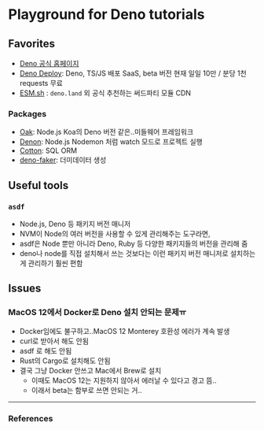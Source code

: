 # Playground for Deno tutorials

## Favorites

- [Deno 공식 홈페이지](https://deno.land)
- [Deno Deploy](https://deno.com/deploy): Deno, TS/JS 배포 SaaS, beta 버전 현재 일일 10만 / 분당 1천 requests 무료
- [ESM.sh](https://esm.sh) : `deno.land` 외 공식 추천하는 써드파티 모듈 CDN

### Packages

- [Oak](https://oakserver.github.io/oak/): Node.js Koa의 Deno 버전 같은..미들웨어 프레임워크
- [Denon](https://deno.land/x/denon@2.4.8): Node.js Nodemon 처럼 watch 모드로 프로젝트 실행
- [Cotton](https://rahmanfadhil.github.io/cotton/): SQL ORM
- [deno-faker](https://github.com/jackfiszr/deno-faker): 더미데이터 생성

## Useful tools

### `asdf`

- Node.js, Deno 등 패키지 버전 매니저
- NVM이 Node의 여러 버전을 사용할 수 있게 관리해주는 도구라면,
- asdf은 Node 뿐만 아니라 Deno, Ruby 등 다양한 패키지들의 버전을 관리해 줌
- deno나 node를 직접 설치해서 쓰는 것보다는 이런 패키지 버전 매니저로 설치하는게 관리하기 훨씬 편함

## Issues

### MacOS 12에서 Docker로 Deno 설치 안되는 문제ㅠ

- Docker임에도 불구하고..MacOS 12 Monterey 호환성 에러가 계속 발생
- curl로 받아서 해도 안됨
- asdf 로 해도 안됨
- Rust의 Cargo로 설치해도 안됨
- 결국 그냥 Docker 안쓰고 Mac에서 Brew로 설치
  - 이때도 MacOS 12는 지원하지 않아서 에러날 수 있다고 경고 뜸..
  - 이래서 beta는 함부로 쓰면 안되는 거..

---

### References
